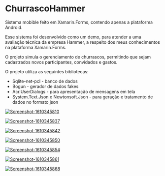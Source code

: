 # ChurrascoHammer

Sistema mobible feito em Xamarin.Forms, contendo apenas a plataforma Android. 

Esse sistema foi desenvolvido como um demo, para atender a uma avaliação técnica da empresa Hammer, a respeito dos meus conhecimentos na plataforma Xamarin.Forms.

O projeto simula o gerenciamento de churrascos, permitindo que sejam cadastrados novos participantes, convidados e gastos.

O projeto utiliza as seguintes bibliotecas:

- Sqlite-net-pcl - banco de dados
- Bogun - gerador de dados fakes
- Acr.UserDialogs - para apresentação de mensagens em tela
- System.Text.Json e Newtonsoft.Json - para geração e tratamento de dados no formato json

<a href='https://postimg.cc/vgx8Wq3H' target='_blank'><img src='https://i.postimg.cc/vgx8Wq3H/Screenshot-1610345810.png' border='0' alt='Screenshot-1610345810'/></a>

<a href='https://postimg.cc/jnhpNy0S' target='_blank'><img src='https://i.postimg.cc/jnhpNy0S/Screenshot-1610345837.png' border='0' alt='Screenshot-1610345837'/></a>

<a href='https://postimg.cc/RNSFYR0G' target='_blank'><img src='https://i.postimg.cc/RNSFYR0G/Screenshot-1610345842.png' border='0' alt='Screenshot-1610345842'/></a>

<a href='https://postimg.cc/TKhPd3gD' target='_blank'><img src='https://i.postimg.cc/TKhPd3gD/Screenshot-1610345850.png' border='0' alt='Screenshot-1610345850'/></a>

<a href='https://postimg.cc/phMVJQ7f' target='_blank'><img src='https://i.postimg.cc/phMVJQ7f/Screenshot-1610345854.png' border='0' alt='Screenshot-1610345854'/></a>

<a href='https://postimg.cc/nsBprjzC' target='_blank'><img src='https://i.postimg.cc/nsBprjzC/Screenshot-1610345861.png' border='0' alt='Screenshot-1610345861'/></a>

<a href='https://postimg.cc/pprv81rN' target='_blank'><img src='https://i.postimg.cc/pprv81rN/Screenshot-1610345868.png' border='0' alt='Screenshot-1610345868'/></a>
